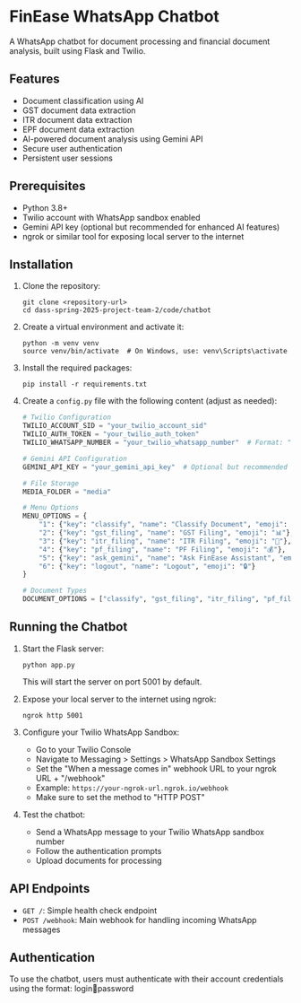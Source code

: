 # FinEase WhatsApp Chatbot

A WhatsApp chatbot for document processing and financial document analysis, built using Flask and Twilio.

## Features

- Document classification using AI
- GST document data extraction
- ITR document data extraction
- EPF document data extraction
- AI-powered document analysis using Gemini API
- Secure user authentication
- Persistent user sessions

## Prerequisites

- Python 3.8+
- Twilio account with WhatsApp sandbox enabled
- Gemini API key (optional but recommended for enhanced AI features)
- ngrok or similar tool for exposing local server to the internet

## Installation

1. Clone the repository:
   ```
   git clone <repository-url>
   cd dass-spring-2025-project-team-2/code/chatbot
   ```

2. Create a virtual environment and activate it:
   ```
   python -m venv venv
   source venv/bin/activate  # On Windows, use: venv\Scripts\activate
   ```

3. Install the required packages:
   ```
   pip install -r requirements.txt
   ```

4. Create a `config.py` file with the following content (adjust as needed):
   ```python
   # Twilio Configuration
   TWILIO_ACCOUNT_SID = "your_twilio_account_sid"
   TWILIO_AUTH_TOKEN = "your_twilio_auth_token"
   TWILIO_WHATSAPP_NUMBER = "your_twilio_whatsapp_number"  # Format: "+1234567890"

   # Gemini API Configuration
   GEMINI_API_KEY = "your_gemini_api_key"  # Optional but recommended

   # File Storage
   MEDIA_FOLDER = "media"

   # Menu Options
   MENU_OPTIONS = {
       "1": {"key": "classify", "name": "Classify Document", "emoji": "🔍"},
       "2": {"key": "gst_filing", "name": "GST Filing", "emoji": "📊"},
       "3": {"key": "itr_filing", "name": "ITR Filing", "emoji": "📝"},
       "4": {"key": "pf_filing", "name": "PF Filing", "emoji": "💰"},
       "5": {"key": "ask_gemini", "name": "Ask FinEase Assistant", "emoji": "🤖"},
       "6": {"key": "logout", "name": "Logout", "emoji": "🔒"}
   }

   # Document Types
   DOCUMENT_OPTIONS = ["classify", "gst_filing", "itr_filing", "pf_filing"]
   ```

## Running the Chatbot

1. Start the Flask server:
   ```
   python app.py
   ```
   This will start the server on port 5001 by default.

2. Expose your local server to the internet using ngrok:
   ```
   ngrok http 5001
   ```

3. Configure your Twilio WhatsApp Sandbox:
   - Go to your Twilio Console
   - Navigate to Messaging > Settings > WhatsApp Sandbox Settings
   - Set the "When a message comes in" webhook URL to your ngrok URL + "/webhook"
   - Example: `https://your-ngrok-url.ngrok.io/webhook`
   - Make sure to set the method to "HTTP POST"

4. Test the chatbot:
   - Send a WhatsApp message to your Twilio WhatsApp sandbox number
   - Follow the authentication prompts
   - Upload documents for processing

## API Endpoints

- `GET /`: Simple health check endpoint
- `POST /webhook`: Main webhook for handling incoming WhatsApp messages

## Authentication

To use the chatbot, users must authenticate with their account credentials using the format:
    login:email:password 
    